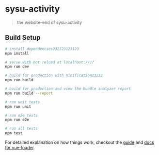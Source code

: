 # sysu-activity

> the website-end of sysu-activity

## Build Setup

``` bash
# install dependencies232323123123
npm install

# serve with hot reload at localhost:7777
npm run dev

# build for production with minification23232
npm run build

# build for production and view the bundle analyzer report
npm run build --report

# run unit tests
npm run unit

# run e2e tests
npm run e2e

# run all tests
npm test
```

For detailed explanation on how things work, checkout the [guide](http://vuejs-templates.github.io/webpack/) and [docs for vue-loader](http://vuejs.github.io/vue-loader).
